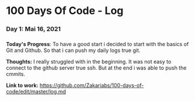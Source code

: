 # 100 Days Of Code - Log

### Day 1: Mai 16, 2021
##### 

**Today's Progress**: To have a good start i decided to start with the basics of Git and Github. So that i can push my daily logs true git.

**Thoughts:** I really struggled with in the beginning. It was not easy to connect to the github server true ssh. But at the end i was able to push the cmmits.

**Link to work:** https://github.com/Zakariabs/100-days-of-code/edit/master/log.md



